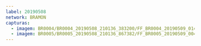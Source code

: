 ```yaml
---
label: 20190508
network: BRAMON
capturas:
  - imagem: BR0004/BR0004_20190508_210136_383200/FF_BR0004_20190509_014750_416_0342272.fits_maxpixel.jpg
  - imagem: BR0005/BR0005_20190508_210136_867382/FF_BR0005_20190509_004536_470_0227328.fits_maxpixel.jpg
---
```

